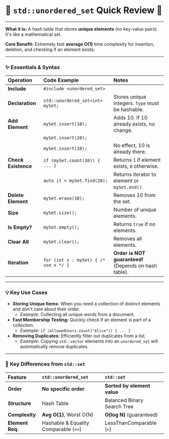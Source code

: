 # 🧩 `std::unordered_set` Quick Review 🚀

---

**What it is:** A hash table that stores **unique elements** (no key-value pairs). It's like a mathematical set.

**Core Benefit:** Extremely fast **average O(1)** time complexity for insertion, deletion, and checking if an element exists.

---

### ✨ **Essentials & Syntax**

| Operation          | Code Example                                         | Notes                                           |
| :----------------- | :--------------------------------------------------- | :---------------------------------------------- |
| **Include** | `#include <unordered_set>`                          |                                                 |
| **Declaration** | `std::unordered_set<int> mySet;`                     | Stores unique integers. `Type` must be hashable.|
| **Add Element** | `mySet.insert(10);`                                  | Adds 10. If 10 already exists, no change.       |
|                    | `mySet.insert(20);`                                  |                                                 |
|                    | `mySet.insert(10);`                                  | No effect, 10 is already there.                 |
| **Check Existence**| `if (mySet.count(10)) { ... }`                     | Returns `1` if element exists, `0` otherwise.   |
|                    | `auto it = mySet.find(20);`                         | Returns iterator to element or `mySet.end()`.   |
| **Delete Element** | `mySet.erase(10);`                                   | Removes 10 from the set.                        |
| **Size** | `mySet.size();`                                      | Number of unique elements.                      |
| **Is Empty?** | `mySet.empty();`                                     | Returns `true` if no elements.                  |
| **Clear All** | `mySet.clear();`                                     | Removes all elements.                           |
| **Iteration** | `for (int x : mySet) { /* use x */ }`                | **Order is NOT guaranteed!** (Depends on hash table). |

---

### 💡 **Key Use Cases**

* **Storing Unique Items:** When you need a collection of distinct elements and don't care about their order.
    * *Example:* Collecting all unique words from a document.
* **Fast Membership Testing:** Quickly check if an element is part of a collection.
    * *Example:* `if (allowedUsers.count("Alice")) { ... }`
* **Removing Duplicates:** Efficiently filter out duplicates from a list.
    * *Example:* Copying `std::vector` elements into an `unordered_set` will automatically remove duplicates.

---

### 🧠 **Key Differences from `std::set`**

| Feature      | `std::unordered_set`        | `std::set`                  |
| :----------- | :-------------------------- | :-------------------------- |
| **Order** | **No specific order** | **Sorted by element value** |
| **Structure**| Hash Table                  | Balanced Binary Search Tree |
| **Complexity**| **Avg O(1)**, Worst O(N) | **O(log N)** (guaranteed)   |
| **Element Req.** | Hashable & Equality Comparable (`==`) | LessThanComparable (`<`)    |
